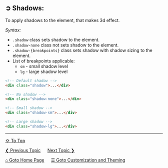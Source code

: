 ## &#10162; Shadows:
To apply shadows to the element, that makes 3d effect.

*Syntax:* 
- `.shadow` class sets shadow to the element.
- `.shadow-none` class not sets shadow to the element.
- `.shadow-{breakpoints}` class sets shadow with shadow sizing to the element.
- List of breakpoints applicable:
	- `sm` - small shadow level
	- `lg` - large shadow level

```html
<!-- Default shadow -->
<div class="shadow">...</div>

<!-- No shadow -->
<div class="shadow-none">...</div>

<!-- Small shadow -->
<div class="shadow-sm">...</div>

<!-- Large shadow -->
<div class="shadow-lg">...</div>
```

---
[&#8682; To Top](#-shadows)

[&#10094; Previous Topic](./customization-and-theming.position.md) &emsp; [Next Topic &#10095;](./customization-and-theming.sizing.md)

[&#8962; Goto Home Page](../../README.md) &emsp; [&#9776; Goto Customization and Theming](./customization-and-theming.md)
